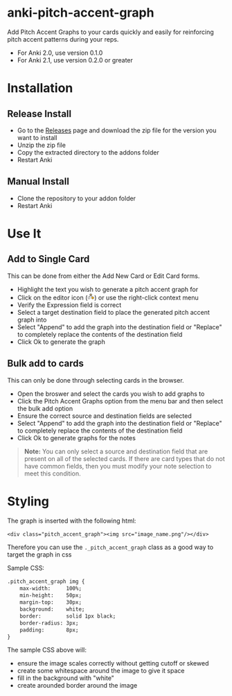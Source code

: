 anki-pitch-accent-graph 
=======================

Add Pitch Accent Graphs to your cards quickly and easily for reinforcing pitch accent patterns during your reps.

- For Anki 2.0, use version 0.1.0
- For Anki 2.1, use version 0.2.0 or greater


# Installation

## Release Install

- Go to the [Releases](https://github.com/jyore/anki-pitch-accent-graph/releases) page and download the zip file for the version you want to install
- Unzip the zip file
- Copy the extracted directory to the addons folder 
- Restart Anki



## Manual Install

- Clone the repository to your addon folder
- Restart Anki


# Use It

## Add to Single Card

This can be done from either the Add New Card or Edit Card forms.

- Highlight the text you wish to generate a pitch accent graph for
- Click on the editor icon (<img height="16" width="16" src="pitchaccentgraph/gui/icons/icon.png"/>) or use the right-click context menu
- Verify the Expression field is correct
- Select a target destination field to place the generated pitch accent graph into
- Select "Append" to add the graph into the destination field or "Replace" to completely replace the contents of the destination field
- Click Ok to generate the graph


## Bulk add to cards

This can only be done through selecting cards in the browser.

- Open the broswer and select the cards you wish to add graphs to
- Click the Pitch Accent Graphs option from the menu bar and then select the bulk add option
- Ensure the correct source and destination fields are selected
- Select "Append" to add the graph into the destination field or "Replace" to completely replace the contents of the destination field
- Click Ok to generate graphs for the notes


> **Note:** You can only select a source and destination field that are present on all of the selected cards. If there are card types that do not have common fields, then you must modify your note selection to meet this condition.



# Styling

The graph is inserted with the following html:

    <div class="pitch_accent_graph"><img src="image_name.png"/></div>


Therefore you can use the `._pitch_accent_graph` class as a good way to target the graph in css

Sample CSS:

    .pitch_accent_graph img { 
        max-width:     100%;
        min-height:    50px;
        margin-top:    30px;
        background:    white;
        border:        solid 1px black;
        border-radius: 3px;
        padding:       8px;
    }

The sample CSS above will:
- ensure the image scales correctly without getting cutoff or skewed
- create some whitespace around the image to give it space
- fill in the background with "white"
- create arounded  border around the image
